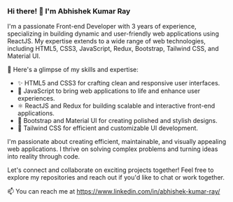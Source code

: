 ### Hi there! 👋 I'm Abhishek Kumar Ray

I'm a passionate Front-end Developer with 3 years of experience, specializing in building dynamic and user-friendly web applications using ReactJS. My expertise extends to a wide range of web technologies, including HTML5, CSS3, JavaScript, Redux, Bootstrap, Tailwind CSS, and Material UI.

🚀 Here's a glimpse of my skills and expertise:
- ✨ HTML5 and CSS3 for crafting clean and responsive user interfaces.
- 🚀 JavaScript to bring web applications to life and enhance user experiences.
- ⚛️ ReactJS and Redux for building scalable and interactive front-end applications.
- 🎨 Bootstrap and Material UI for creating polished and stylish designs.
- 🌟 Tailwind CSS for efficient and customizable UI development.

I'm passionate about creating efficient, maintainable, and visually appealing web applications. I thrive on solving complex problems and turning ideas into reality through code.

Let's connect and collaborate on exciting projects together! Feel free to explore my repositories and reach out if you'd like to chat or work together.

📫 You can reach me at https://www.linkedin.com/in/abhishek-kumar-ray/

<!---
Abhi21aug/Abhi21aug is a ✨ special ✨ repository because its `README.md` (this file) appears on your GitHub profile.
You can click the Preview link to take a look at your changes.
--->
